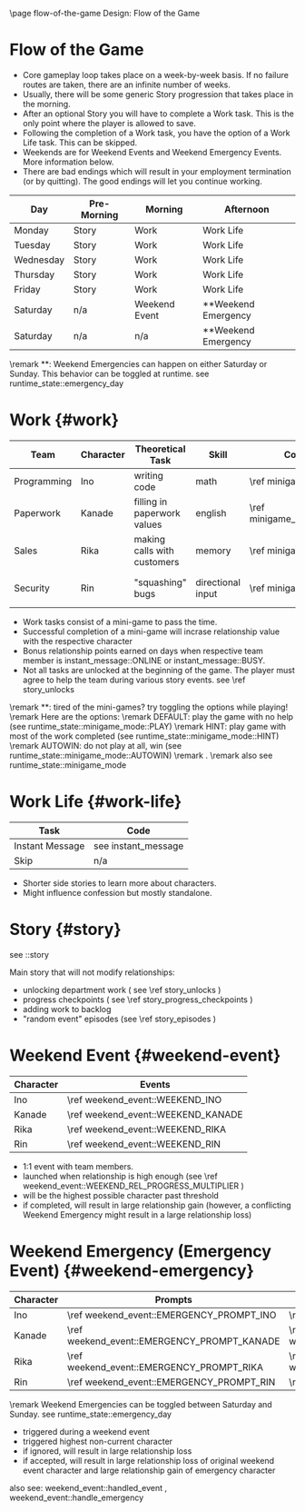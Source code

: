 \page flow-of-the-game Design: Flow of the Game

# Flow of the Game

* Core gameplay loop takes place on a week-by-week basis. If no failure routes are taken, there are an infinite number of weeks.
* Usually, there will be some generic Story progression that takes place in the morning.
* After an optional Story you will have to complete a Work task. This is the only point where the player is allowed to save.
* Following the completion of a Work task, you have the option of a Work Life task. This can be skipped.
* Weekends are for Weekend Events and Weekend Emergency Events. More information below.
* There are bad endings which will result in your employment termination (or by quitting). The good endings will let you continue working.

| Day | Pre-Morning | Morning | Afternoon |
| --- | --- | --- | --- |
| Monday | Story | Work | Work Life |
| Tuesday | Story | Work | Work Life |
| Wednesday | Story | Work | Work Life |
| Thursday | Story | Work | Work Life |
| Friday | Story | Work | Work Life |
| Saturday | n/a | Weekend Event | **Weekend Emergency |
| Saturday | n/a | n/a | **Weekend Emergency |

\remark **: Weekend Emergencies can happen on either Saturday or Sunday. This behavior can be toggled at runtime. see runtime_state::emergency_day

# Work {#work}

| Team | Character | Theoretical Task | Skill | Code | **Hint Mode |
| --- | --- | --- | --- | --- | --- |
| Programming | Ino | writing code | math | \ref minigame_code | highlight the menu item |
| Paperwork | Kanade | filling in paperwork values | english | \ref minigame_paperwork | highlight the menu item |
| Sales | Rika | making calls with customers | memory | \ref minigame_calls | autocomplete all but last letter |
| Security | Rin | "squashing" bugs | directional input | \ref minigame_bugs | autocomplete all but last action |

* Work tasks consist of a mini-game to pass the time.
* Successful completion of a mini-game will incrase relationship value with the respective character
* Bonus relationship points earned on days when respective team member is instant_message::ONLINE or instant_message::BUSY.
* Not all tasks are unlocked at the beginning of the game. The player must agree to help the team during various story events. see \ref story_unlocks

\remark **: tired of the mini-games? try toggling the options while playing!
\remark Here are the options:
\remark DEFAULT: play the game with no help (see runtime_state::minigame_mode::PLAY)
\remark HINT: play game with most of the work completed (see runtime_state::minigame_mode::HINT)
\remark AUTOWIN: do not play at all, win (see runtime_state::minigame_mode::AUTOWIN)
\remark .
\remark also see runtime_state::minigame_mode


# Work Life {#work-life}

| Task | Code |
| --- | --- |
| Instant Message | see instant_message |
| Skip | n/a |

* Shorter side stories to learn more about characters.
* Might influence confession but mostly standalone.

# Story {#story}

see ::story

Main story that will not modify relationships:
* unlocking department work ( see \ref story_unlocks )
* progress checkpoints ( see \ref story_progress_checkpoints )
* adding work to backlog
* "random event" episodes (see \ref story_episodes )

# Weekend Event {#weekend-event}

| Character | Events |
| --- | --- |
| Ino | \ref weekend_event::WEEKEND_INO |
| Kanade | \ref weekend_event::WEEKEND_KANADE |
| Rika | \ref weekend_event::WEEKEND_RIKA |
| Rin | \ref weekend_event::WEEKEND_RIN |

* 1:1 event with team members.
* launched when relationship is high enough (see \ref 
weekend_event::WEEKEND_REL_PROGRESS_MULTIPLIER )
* will be the highest possible character past threshold
* if completed, will result in large relationship gain (however, a conflicting Weekend Emergency might result in a large relationship loss)

# Weekend Emergency (Emergency Event) {#weekend-emergency}

| Character | Prompts | Events |
| --- | --- | --- |
| Ino | \ref weekend_event::EMERGENCY_PROMPT_INO | \ref weekend_event::EMERGENCY_STORY_INO |
| Kanade | \ref weekend_event::EMERGENCY_PROMPT_KANADE | \ref weekend_event::EMERGENCY_STORY_KANADE |
| Rika | \ref weekend_event::EMERGENCY_PROMPT_RIKA | \ref weekend_event::EMERGENCY_STORY_RIKA |
| Rin | \ref weekend_event::EMERGENCY_PROMPT_RIN | \ref weekend_event::EMERGENCY_STORY_RIN |

\remark Weekend Emergencies can be toggled between Saturday and Sunday. see runtime_state::emergency_day

* triggered during a weekend event
* triggered highest non-current character
* if ignored, will result in large relationship loss
* if accepted, will result in large relationship loss of original weekend event character and large relationship gain of emergency character

also see: weekend_event::handled_event , weekend_event::handle_emergency